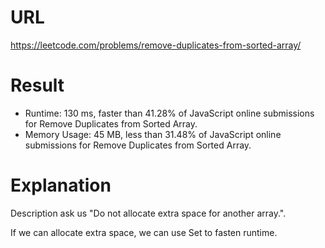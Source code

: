 # URL

https://leetcode.com/problems/remove-duplicates-from-sorted-array/

# Result

* Runtime: 130 ms, faster than 41.28% of JavaScript online submissions for Remove Duplicates from Sorted Array.
* Memory Usage: 45 MB, less than 31.48% of JavaScript online submissions for Remove Duplicates from Sorted Array.

# Explanation

Description ask us "Do not allocate extra space for another array.".

If we can allocate extra space, we can use Set to fasten runtime.